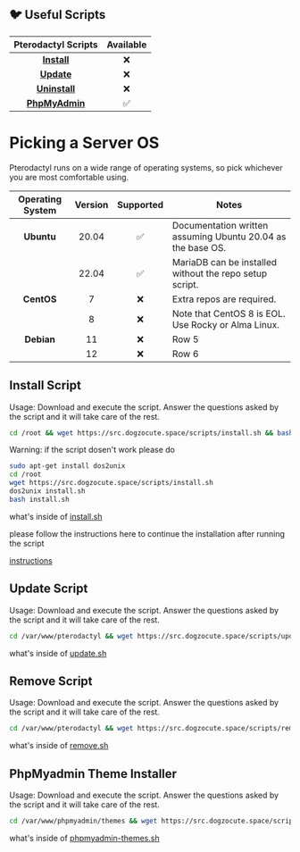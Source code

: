 ## 🐦 Useful Scripts
<!--[Github](https://github.com/Dogzocute-D-e-v/Dogzocute-Core) -->

| Pterodactyl Scripts | Available |
|:------------:|:-------------:|
| [**Install**](https://github.com/Dogzocute-D-e-v/useful-scripts/blob/main/scripts/install.sh)  | ❌  |
| [**Update**](https://github.com/Dogzocute-D-e-v/useful-scripts/blob/main/scripts/update.sh)  | ❌  |
| [**Uninstall**](https://github.com/Dogzocute-D-e-v/useful-scripts/blob/main/scripts/remove.sh)  | ❌  |
| [**PhpMyAdmin**](https://github.com/Dogzocute-D-e-v/useful-scripts/blob/main/scripts/phpmyadmin-themes.sh)  | ✅ |

# Picking a Server OS
Pterodactyl runs on a wide range of operating systems, so pick whichever you are most comfortable using.

| Operating System | Version | Supported | Notes |
|:----------:|:-------------:|:-------------:|----------|
| **Ubuntu**   |  20.04  |✅| Documentation written assuming Ubuntu 20.04 as the base OS.    |
|| 22.04    |✅| MariaDB can be installed without the repo setup script.    |
| **CentOS**    | 7    |❌| 	Extra repos are required.    |
|| 8    |❌| Note that CentOS 8 is EOL. Use Rocky or Alma Linux.    |
| **Debian**    | 11    |❌| Row 5    |
|| 12    |❌| Row 6    |

## Install Script

Usage:
Download and execute the script. Answer the questions asked by the script and it will take care of the rest.
```bash
cd /root && wget https://src.dogzocute.space/scripts/install.sh && bash install.sh
```
Warning: if the script dosen't work please do
```bash
sudo apt-get install dos2unix
cd /root
wget https://src.dogzocute.space/scripts/install.sh
dos2unix install.sh
bash install.sh
```

what's inside of [install.sh](https://github.com/Dogzocute-D-e-v/useful-scripts/blob/main/scripts/install.sh)

please follow the instructions here to continue the installation after running the script

[instructions](https://github.com/Dogzocute-D-e-v/useful-scripts/blob/main/tutorials/install.md)

## Update Script
Usage:
Download and execute the script. Answer the questions asked by the script and it will take care of the rest.

```bash
cd /var/www/pterodactyl && wget https://src.dogzocute.space/scripts/update.sh && bash update.sh
```

what's inside of [update.sh](https://github.com/Dogzocute-D-e-v/useful-scripts/blob/main/scripts/update.sh)

## Remove Script
Usage:
Download and execute the script. Answer the questions asked by the script and it will take care of the rest.

```bash
cd /var/www/pterodactyl && wget https://src.dogzocute.space/scripts/remove.sh && bash remove.sh
```

what's inside of [remove.sh](https://github.com/Dogzocute-D-e-v/useful-scripts/blob/main/scripts/remove.sh)


## PhpMyadmin Theme Installer
Usage:
Download and execute the script. Answer the questions asked by the script and it will take care of the rest.

```bash
cd /var/www/phpmyadmin/themes && wget https://src.dogzocute.space/scripts/phpmyadmin-themes.sh && bash phpmyadmin-themes.sh
```

what's inside of [phpmyadmin-themes.sh](https://github.com/Dogzocute-D-e-v/useful-scripts/blob/main/scripts/phpmyadmin-themes.sh)
